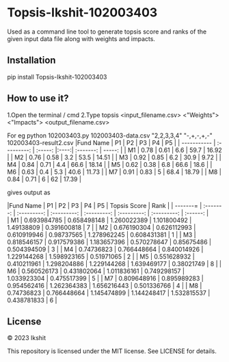 # Topsis-Ikshit-102003403

Used as a command line tool to generate topsis score and ranks of the given input data file along with weights and impacts.



## Installation

pip install Topsis-Ikshit-102003403


## How to use it?
1.Open the terminal / cmd
2.Type topsis <input_filename.csv> <"Weights"> <"Impacts"> <output_filename.csv>

For eg
python 102003403.py 102003403-data.csv "2,2,3,3,4" "-,+,-,+,-" 102003403-result2.csv
|Fund Name    |  	P1	    |   P2	  |  P3	 |   P4	     |   P5     | 
| ----------- | :---------: | :-----: |:----:| :-------: |  -----:  |
|    M1	      |     0.78	|   0.61  |	6.6	 |   59.7    |	16.92   |
|    M2	      |     0.76	|   0.58  |	3.2	 |   53.5    |	14.51   |
|    M3	      |     0.92	|   0.85  |	6.2	 |   30.9    |	9.72    |
|    M4	      |     0.84	|   0.71  | 4.4	 |   66.6    |	18.14   |
|    M5	      |     0.62	|   0.38  |	6.8	 |   66.6    |	18.6    |
|    M6	      |     0.63	|   0.4	  |  5.3 |   40.6    |	11.73   |
|    M7	      |     0.91	|   0.83  |	 5	 |   68.4    |	18.79   |
|    M8	      |     0.84	|   0.71  |	 6	 |    62	 |   17.39  |

gives output as

|Fund Name |	   P1	    |        P2	       |         P3	      |      P4	       |        P5	      |    Topsis Score	  |     Rank    |
| -------= |	:-------:   |    :---------:   |    :---------:   |  :---------:   |    :---------:   |    :---------:	  |   :------:  |    
|    M1	   |  0.693984785	|    0.658498148   |    1.260022389	  |  1.101800492   | 	1.49138809	  |     0.391600818	  |      7      |
|    M2	   |  0.676190304	|    0.626112993   |    0.610919946	  |  0.98737565	   |    1.278962245	  |     0.608431381	  |      1      |
|    M3	   |  0.818546157	|    0.917579386   |	1.183657396	  |  0.570278647   | 	0.85675486	  |     0.504394509	  |      3      |
|    M4	   |  0.74736823	|    0.766448664   |    0.840014926	  |  1.229144268   |	1.598923165	  |     0.51971065	  |      2      |
|    M5	   |  0.551628932	|    0.410211961   |    1.298204886	  |  1.229144268   |	1.639469177	  |     0.38021749	  |      8      |
|    M6	   |  0.560526173	|    0.431802064   |    1.011836161	  |  0.749298157   |	1.033923304	  |     0.475517399   | 	 5      |
|    M7	   |  0.809648916	|    0.895989283   |    0.954562416	  |  1.262364383   |	1.656216443	  |     0.501336766   | 	 4      |
|    M8	   |  0.74736823	|    0.766448664   |    1.145474899	  |  1.144248417   |	1.532815537	  |     0.438781833   | 	 6      |



## License

© 2023 Ikshit

This repository is licensed under the MIT license. See LICENSE for details.